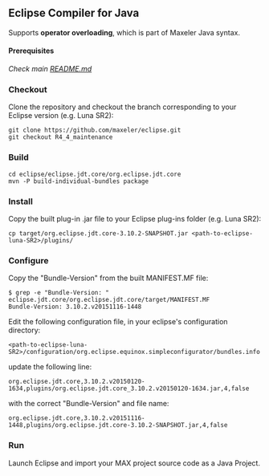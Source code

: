 ## Eclipse Compiler for Java
Supports **operator overloading**, which is part of Maxeler Java syntax.

#### Prerequisites
*Check main [README.md](https://github.com/maxeler/eclipse/tree/R4_4_maintenance)*

### Checkout
Clone the repository and checkout the branch corresponding to your Eclipse version (e.g. Luna SR2):
```
git clone https://github.com/maxeler/eclipse.git
git checkout R4_4_maintenance
```
### Build
```
cd eclipse/eclipse.jdt.core/org.eclipse.jdt.core
mvn -P build-individual-bundles package
```

### Install
Copy the built plug-in .jar file to your Eclipse plug-ins folder (e.g. Luna SR2):
```
cp target/org.eclipse.jdt.core-3.10.2-SNAPSHOT.jar <path-to-eclipse-luna-SR2>/plugins/
```

### Configure
Copy the "Bundle-Version" from the built MANIFEST.MF file:
```
$ grep -e "Bundle-Version: " eclipse.jdt.core/org.eclipse.jdt.core/target/MANIFEST.MF
Bundle-Version: 3.10.2.v20151116-1448
```
Edit the following configuration file, in your eclipse's configuration directory:
```
<path-to-eclipse-luna-SR2>/configuration/org.eclipse.equinox.simpleconfigurator/bundles.info
```
update the following line:
```
org.eclipse.jdt.core,3.10.2.v20150120-1634,plugins/org.eclipse.jdt.core_3.10.2.v20150120-1634.jar,4,false
```
with the correct "Bundle-Version" and file name:
```
org.eclipse.jdt.core,3.10.2.v20151116-1448,plugins/org.eclipse.jdt.core-3.10.2-SNAPSHOT.jar,4,false
```

### Run
Launch Eclipse and import your MAX project source code as a Java Project.
